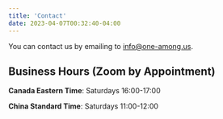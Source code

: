 ```yaml
---
title: 'Contact'
date: 2023-04-07T00:32:40-04:00
---
```


You can contact us by emailing to [info@one-among.us](mailto:info@one-among.us).

## Business Hours (Zoom by Appointment)

**Canada Eastern Time**: Saturdays 16:00-17:00

**China Standard Time**: Saturdays 11:00-12:00
